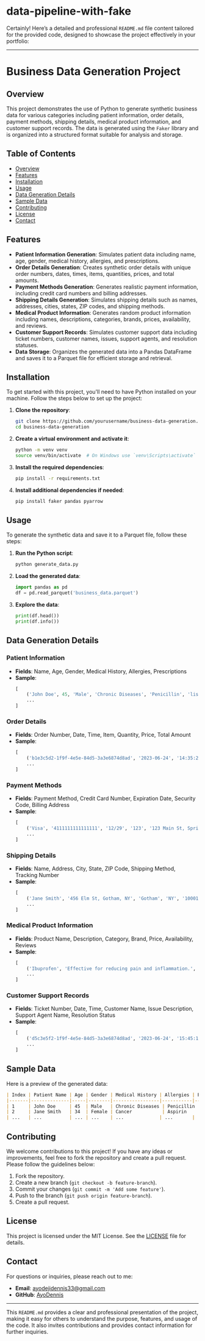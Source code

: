 # data-pipeline-with-fake

Certainly! Here’s a detailed and professional `README.md` file content tailored for the provided code, designed to showcase the project effectively in your portfolio:

---

# Business Data Generation Project

## Overview

This project demonstrates the use of Python to generate synthetic business data for various categories including patient information, order details, payment methods, shipping details, medical product information, and customer support records. The data is generated using the `Faker` library and is organized into a structured format suitable for analysis and storage.

## Table of Contents

- [Overview](#overview)
- [Features](#features)
- [Installation](#installation)
- [Usage](#usage)
- [Data Generation Details](#data-generation-details)
- [Sample Data](#sample-data)
- [Contributing](#contributing)
- [License](#license)
- [Contact](#contact)

## Features

- **Patient Information Generation**: Simulates patient data including name, age, gender, medical history, allergies, and prescriptions.
- **Order Details Generation**: Creates synthetic order details with unique order numbers, dates, times, items, quantities, prices, and total amounts.
- **Payment Methods Generation**: Generates realistic payment information, including credit card numbers and billing addresses.
- **Shipping Details Generation**: Simulates shipping details such as names, addresses, cities, states, ZIP codes, and shipping methods.
- **Medical Product Information**: Generates random product information including names, descriptions, categories, brands, prices, availability, and reviews.
- **Customer Support Records**: Simulates customer support data including ticket numbers, customer names, issues, support agents, and resolution statuses.
- **Data Storage**: Organizes the generated data into a Pandas DataFrame and saves it to a Parquet file for efficient storage and retrieval.

## Installation

To get started with this project, you'll need to have Python installed on your machine. Follow the steps below to set up the project:

1. **Clone the repository**:
    ```bash
    git clone https://github.com/yourusername/business-data-generation.git
    cd business-data-generation
    ```

2. **Create a virtual environment and activate it**:
    ```bash
    python -m venv venv
    source venv/bin/activate  # On Windows use `venv\Scripts\activate`
    ```

3. **Install the required dependencies**:
    ```bash
    pip install -r requirements.txt
    ```

4. **Install additional dependencies if needed**:
    ```bash
    pip install faker pandas pyarrow
    ```

## Usage

To generate the synthetic data and save it to a Parquet file, follow these steps:

1. **Run the Python script**:
    ```bash
    python generate_data.py
    ```

2. **Load the generated data**:
    ```python
    import pandas as pd
    df = pd.read_parquet('business_data.parquet')
    ```

3. **Explore the data**:
    ```python
    print(df.head())
    print(df.info())
    ```

## Data Generation Details

### Patient Information

- **Fields**: Name, Age, Gender, Medical History, Allergies, Prescriptions
- **Sample**:
    ```python
    [
        ('John Doe', 45, 'Male', 'Chronic Diseases', 'Penicillin', 'lisinopril'),
        ...
    ]
    ```

### Order Details

- **Fields**: Order Number, Date, Time, Item, Quantity, Price, Total Amount
- **Sample**:
    ```python
    [
        ('b1e3c5d2-1f9f-4e5e-84d5-3a3e6874d8ad', '2023-06-24', '14:35:22', 'Ibuprofen', 5, 10.50, 52.50),
        ...
    ]
    ```

### Payment Methods

- **Fields**: Payment Method, Credit Card Number, Expiration Date, Security Code, Billing Address
- **Sample**:
    ```python
    [
        ('Visa', '4111111111111111', '12/29', '123', '123 Main St, Springfield, IL'),
        ...
    ]
    ```

### Shipping Details

- **Fields**: Name, Address, City, State, ZIP Code, Shipping Method, Tracking Number
- **Sample**:
    ```python
    [
        ('Jane Smith', '456 Elm St, Gotham, NY', 'Gotham', 'NY', '10001', 'Express', 'f3d3c5d2-1f9f-4e5e-84d5-3a3e6874d8ad'),
        ...
    ]
    ```

### Medical Product Information

- **Fields**: Product Name, Description, Category, Brand, Price, Availability, Reviews
- **Sample**:
    ```python
    [
        ('Ibuprofen', 'Effective for reducing pain and inflammation.', 'Analgesic', 'HealthCorp', 10.50, 'In stock', 4),
        ...
    ]
    ```

### Customer Support Records

- **Fields**: Ticket Number, Date, Time, Customer Name, Issue Description, Support Agent Name, Resolution Status
- **Sample**:
    ```python
    [
        ('d5c3e5f2-1f9f-4e5e-84d5-3a3e6874d8ad', '2023-06-24', '15:45:12', 'Alice Johnson', 'Unable to access account.', 'Bob Brown', 'Resolved'),
        ...
    ]
    ```

## Sample Data

Here is a preview of the generated data:

```markdown
| Index | Patient Name | Age | Gender | Medical History | Allergies | Prescriptions | ... |
|-------|--------------|-----|--------|-----------------|-----------|---------------|-----|
| 1     | John Doe     | 45  | Male   | Chronic Diseases | Penicillin | lisinopril    | ... |
| 2     | Jane Smith   | 34  | Female | Cancer           | Aspirin    | metformin     | ... |
| ...   | ...          | ... | ...    | ...             | ...       | ...           | ... |
```

## Contributing

We welcome contributions to this project! If you have any ideas or improvements, feel free to fork the repository and create a pull request. Please follow the guidelines below:

1. Fork the repository.
2. Create a new branch (`git checkout -b feature-branch`).
3. Commit your changes (`git commit -m 'Add some feature'`).
4. Push to the branch (`git push origin feature-branch`).
5. Create a pull request.

## License

This project is licensed under the MIT License. See the [LICENSE](LICENSE) file for details.

## Contact

For questions or inquiries, please reach out to me:

- **Email**: [ayodejidennis33@gmail.com](mailto:ayodejidennis33@gmail.com)
- **GitHub**: [AyoDennis](https://github.com/AyoDennis)

---

This `README.md` provides a clear and professional presentation of the project, making it easy for others to understand the purpose, features, and usage of the code. It also invites contributions and provides contact information for further inquiries.
